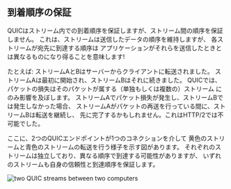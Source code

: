 ## 到着順序の保証

QUICはストリーム内での到着順序を保証しますが、ストリーム間の順序を保証しません。
これは、ストリームは送信したデータの順序を維持しますが、
各ストリームが宛先に到達する順序は
アプリケーションがそれらを送信したときとは異なるものになり得ることを意味します!

たとえば: ストリームAとBはサーバーからクライアントに転送されました。
ストリームAは最初に開始され、ストリームBはそれに続きました。
QUICでは、パケットの損失はそのパケットが属する（単独もしくは複数の）ストリーム
にのみ影響を及ぼします。
ストリームAでパケット損失が発生し、ストリームBでは発生しなかった場合、
ストリームAがパケットの再送を行っている間に、ストリームBは転送を継続し、
先に完了するかもしれません。これはHTTP/2では不可能でした。

ここに、2つのQUICエンドポイントが1つのコネクションを介して
黄色のストリームと青色のストリームの転送を行う様子を示す図があります。
それぞれのストリームは独立しており、異なる順序で到達する可能性がありますが、
いずれのストリームも自身の信頼性と到達順序を保証します。

![two QUIC streams between two computers](../images/quic-chain-streams.png)
